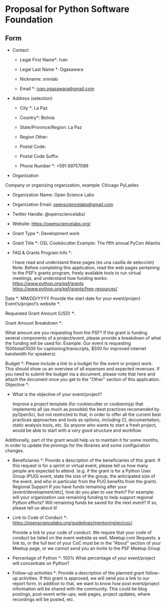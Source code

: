 # Proposal for Python Software Foundation

## Form

- Contact

  - Legal First Name*: Ivan

  - Legal Last Name *: Ogasawara

  - Nickname: xmnlab

  - Email *: ivan.ogasawara@gmail.com

- Address (selection)

  - City *: La Paz

  - Country*: Bolivia

  - State/Province/Region: La Paz

  - Region Other:

  - Postal Code:

  - Postal Code Suffix:

  - Phone Number *: +591 69757089

- Organization

Company or organizing organization, example: Chicago PyLadies
  
  - Organization Name: Open Science Labs

  - Organization Email: opensciencelabs@gmail.com

  - Twitter Handle: @opensciencelabs/

  - Website: https://opensciencelabs.org/

  - Grant Type *: Development work

  - Grant Title *: OSL Cookiecutter
  Example: The fifth annual PyCon Atlantis

- FAQ & Grants Program Info *:

    I have read and understand these pages (es una casilla de selección)
    Note: Before completing this application, read the web pages pertaining to the PSF’s grants program, freely available tools to run virtual meetings, and understand how funding works:
    https://www.python.org/psf/grants
    https://www.python.org/psf/grants/free-resources/

Date *: 
MM/DD/YYYY
Provide the start date for your event/project
Event’s/project’s website *:

Requested Grant Amount (USD) *: 

Grant Amount Breakdown *:

What amount are you requesting from the PSF? If the grant is funding several components of a project/event, please provide a breakdown of what the funding will be used for. Example: Our event is requesting $1500 total ($1000 for captioning/transcripts, $500 for improved internet bandwidth for speakers).

Budget *:
Please include a link to a budget for the event or project work. This should show us an overview of all expenses and expected revenues. If you need to submit the budget via a document, please note that here and attach the document once you get to the "Other" section of this application.
Objective *: 

- What is the objective of your event/project?

  Improve a project template (for cookiecutter or cookieninja) that implements all (as much as possible) the best practices recomended by pyOpenSci, but not restricted to that, in order to offer all the current best practices approaches and tools as options, including CI, documentation, static analysis tools, etc. So anyone who wants to start a fresh project, would be able to start with a very good structure and workflow.

Additionally, part of the grant would help us to maintain it for some months, in order to update the pinnings for the libraries and some configuration changes.


- Beneficiaries *:
    Provide a description of the beneficiaries of this grant. If this request is for a sprint or virtual event, please tell us how many people are expected to attend. (e.g. if the grant is for a Python User Group (PUG) event, state the size of the group, the anticipated size of the event, and who in particular from the PUG benefits from the grant).
    Regional Support
    If you have funds remaining after your [event/development/etc], how do you plan to use them? For example: will your organization use remaining funding to help support regional Python efforts? Will remaining funds be saved for the next event? If so, please tell us about it!

- Link to Code of Conduct *: https://opensciencelabs.org/guidelines/mentoring/en/coc/ 

    Provide a link to your code of conduct. We require that your code of conduct be listed on the event website as well. Meetup.com Requests: a link to, or the full text of your CoC must be in the "About" section of your Meetup page, or we cannot send you an invite to the PSF Meetup Group

- Percentage of Python *: 100%
    What percentage of your event/project will concentrate on Python?

- Follow-up activities *:
    Provide a description of the planned grant follow-up activities. If this grant is approved, we will send you a link to our report form. In addition to that, we want to know how post event/project information will be shared with the community. This could be blog postings, post-event write-ups, web pages, project updates, where recordings will be posted, etc.
